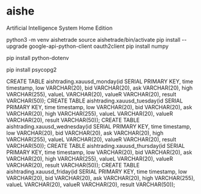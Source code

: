 # aishe
Artificial Intelligence System Home Edition

python3 -m venv aishetrade
source aishetrade/bin/activate
pip install --upgrade google-api-python-client oauth2client
pip install numpy

[//]: # (pip install gspread)
pip install python-dotenv

pip install psycopg2


CREATE TABLE aishtrading.xauusd_monday(id SERIAL PRIMARY KEY, time timestamp, low VARCHAR(20), bid VARCHAR(20), ask VARCHAR(20), high VARCHAR(255), valueL VARCHAR(20), valueR VARCHAR(20), result VARCHAR(50));
CREATE TABLE aishtrading.xauusd_tuesday(id SERIAL PRIMARY KEY, time timestamp, low VARCHAR(20), bid VARCHAR(20), ask VARCHAR(20), high VARCHAR(255), valueL VARCHAR(20), valueR VARCHAR(20), result VARCHAR(50));
CREATE TABLE aishtrading.xauusd_wednesday(id SERIAL PRIMARY KEY, time timestamp, low VARCHAR(20), bid VARCHAR(20), ask VARCHAR(20), high VARCHAR(255), valueL VARCHAR(20), valueR VARCHAR(20), result VARCHAR(50));
CREATE TABLE aishtrading.xauusd_thursday(id SERIAL PRIMARY KEY, time timestamp, low VARCHAR(20), bid VARCHAR(20), ask VARCHAR(20), high VARCHAR(255), valueL VARCHAR(20), valueR VARCHAR(20), result VARCHAR(50));
CREATE TABLE aishtrading.xauusd_friday(id SERIAL PRIMARY KEY, time timestamp, low VARCHAR(20), bid VARCHAR(20), ask VARCHAR(20), high VARCHAR(255), valueL VARCHAR(20), valueR VARCHAR(20), result VARCHAR(50));

